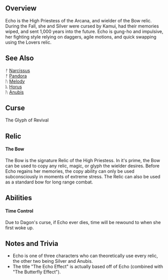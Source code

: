 ## Overview
Echo is the High Priestess of the Arcana, and wielder of the Bow relic. During the Fall, she and Silver were cursed by Kamui, had their memories wiped, and sent 1,000 years into the future. 
Echo is gung-ho and impulsive, her fighting style relying on daggers, agile motions, and quick swapping using the Lovers relic. 

## See Also
&#x16a0; [Narcissus](./characters/narcissus) <br/>
&#x16A1; [Pandora](./characters/pandora) <br/>
&#x16A2; [Melody](./characters/melody) <br/>
&#x16A3; [Horus](./characters/horus) <br/>
&#x16A4; [Anubis](./characters/anubis) <br/>


## Curse
The Glyph of Revival

## Relic
#### The Bow
The Bow is the signature Relic of the High Priestess. In it's prime, the Bow can be used to copy any relic, magic, or glyph the wielder desires. Before Echo regains her memories, the copy ability can only be used subconsciously in moments of extreme stress.
The Relic can also be used as a standard bow for long range combat.

## Abilities
#### Time Control
Due to Dagon's curse, if Echo ever dies, time will be rewound to when she first woke up. 


## Notes and Trivia
- Echo is one of three characters who can theoretically use every relic, the other two being Silver and Anubis.
- The title "The Echo Effect" is actually based off of Echo (combined with "The Butterfly Effect").